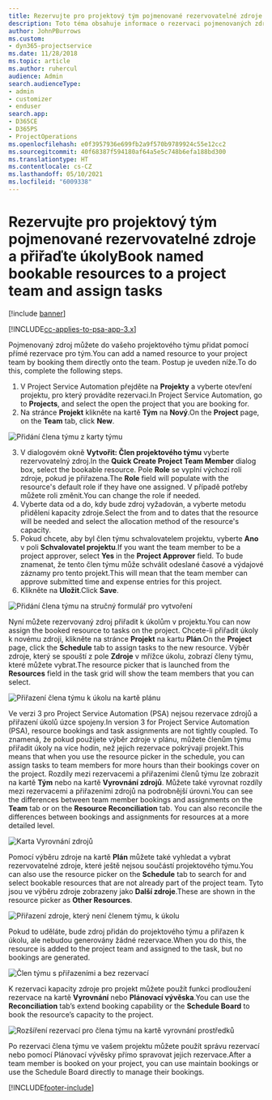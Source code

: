```yaml
---
title: Rezervujte pro projektový tým pojmenované rezervovatelné zdroje a přiřaďte úkoly
description: Toto téma obsahuje informace o rezervaci pojmenovaných zdrojů pro projektové týmy a jejich přiřazování k úkolům.
author: JohnPBurrows
ms.custom:
- dyn365-projectservice
ms.date: 11/28/2018
ms.topic: article
ms.author: ruhercul
audience: Admin
search.audienceType:
- admin
- customizer
- enduser
search.app:
- D365CE
- D365PS
- ProjectOperations
ms.openlocfilehash: e0f3957936e699fb2a9f570b9789924c55e12cc2
ms.sourcegitcommit: 40f68387f594180af64a5e5c748b6efa188bd300
ms.translationtype: HT
ms.contentlocale: cs-CZ
ms.lasthandoff: 05/10/2021
ms.locfileid: "6009338"
---
```

# <a name="book-named-bookable-resources-to-a-project-team-and-assign-tasks"></a><span data-ttu-id="35d48-103">Rezervujte pro projektový tým pojmenované rezervovatelné zdroje a přiřaďte úkoly</span><span class="sxs-lookup"><span data-stu-id="35d48-103">Book named bookable resources to a project team and assign tasks</span></span> 

[!include [banner](../includes/psa-now-project-operations.md)]

[!INCLUDE[cc-applies-to-psa-app-3.x](../includes/cc-applies-to-psa-app-3x.md)]

<span data-ttu-id="35d48-104">Pojmenovaný zdroj můžete do vašeho projektového týmu přidat pomocí přímé rezervace pro tým.</span><span class="sxs-lookup"><span data-stu-id="35d48-104">You can  add a named resource to your project team by booking them directly onto the team.</span></span> <span data-ttu-id="35d48-105">Postup je uveden níže.</span><span class="sxs-lookup"><span data-stu-id="35d48-105">To do this, complete the following steps.</span></span>

1. <span data-ttu-id="35d48-106">V Project Service Automation přejděte na **Projekty** a vyberte otevření projektu, pro který provádíte rezervaci.</span><span class="sxs-lookup"><span data-stu-id="35d48-106">In  Project Service Automation, go to **Projects**, and select the open the project that you are booking for.</span></span>
2. <span data-ttu-id="35d48-107">Na stránce **Projekt** klikněte na kartě **Tým** na **Nový**.</span><span class="sxs-lookup"><span data-stu-id="35d48-107">On the **Project** page, on the **Team** tab, click **New**.</span></span> 

![Přidání člena týmu z karty týmu](media/RM-how-to-1.png)

3. <span data-ttu-id="35d48-109">V dialogovém okně **Vytvořit: Člen projektového týmu** vyberte rezervovatelný zdroj.</span><span class="sxs-lookup"><span data-stu-id="35d48-109">In the **Quick Create Project Team Member** dialog box, select the bookable resource.</span></span> <span data-ttu-id="35d48-110">Pole **Role** se vyplní výchozí rolí zdroje, pokud je přiřazena.</span><span class="sxs-lookup"><span data-stu-id="35d48-110">The **Role** field will populate with the resource's default role if they have one assigned.</span></span> <span data-ttu-id="35d48-111">V případě potřeby můžete roli změnit.</span><span class="sxs-lookup"><span data-stu-id="35d48-111">You can change the role if needed.</span></span> 
4. <span data-ttu-id="35d48-112">Vyberte data od a do, kdy bude zdroj vyžadován, a vyberte metodu přidělení kapacity zdroje.</span><span class="sxs-lookup"><span data-stu-id="35d48-112">Select the from and to dates that the resource will be needed and select the allocation method of the resource's capacity.</span></span> 
5. <span data-ttu-id="35d48-113">Pokud chcete, aby byl člen týmu schvalovatelem projektu, vyberte **Ano** v poli **Schvalovatel projektu**.</span><span class="sxs-lookup"><span data-stu-id="35d48-113">If you want the team member to be a project approver, select **Yes** in the **Project Approver** field.</span></span> <span data-ttu-id="35d48-114">To bude znamenat, že tento člen týmu může schválit odeslané časové a výdajové záznamy pro tento projekt.</span><span class="sxs-lookup"><span data-stu-id="35d48-114">This will mean that the team member can approve submitted time and expense entries for this project.</span></span> 
6. <span data-ttu-id="35d48-115">Klikněte na **Uložit**.</span><span class="sxs-lookup"><span data-stu-id="35d48-115">Click **Save**.</span></span>

![Přidání člena týmu na stručný formulář pro vytvoření](media/RM-how-to-2.png)


<span data-ttu-id="35d48-117">Nyní můžete rezervovaný zdroj přiřadit k úkolům v projektu.</span><span class="sxs-lookup"><span data-stu-id="35d48-117">You can now assign the booked resource to tasks on the project.</span></span> <span data-ttu-id="35d48-118">Chcete-li přiřadit úkoly k novému zdroji, klikněte na stránce **Projekt** na kartu **Plán**.</span><span class="sxs-lookup"><span data-stu-id="35d48-118">On the **Project** page, click the **Schedule** tab to assign tasks to the new resource.</span></span> <span data-ttu-id="35d48-119">Výběr zdroje, který se spouští z pole **Zdroje** v mřížce úkolu, zobrazí členy týmu, které můžete vybrat.</span><span class="sxs-lookup"><span data-stu-id="35d48-119">The resource picker that is launched from the **Resources** field in the task grid will show the team members that you can select.</span></span>

![Přiřazení člena týmu k úkolu na kartě plánu](media/RM-how-to-3.png)

<span data-ttu-id="35d48-121">Ve verzi 3 pro Project Service Automation (PSA) nejsou rezervace zdrojů a přiřazení úkolů úzce spojeny.</span><span class="sxs-lookup"><span data-stu-id="35d48-121">In version 3 for Project Service Automation (PSA), resource bookings and task assignments are not tightly coupled.</span></span> <span data-ttu-id="35d48-122">To znamená, že pokud použijete výběr zdroje v plánu, můžete členům týmu přiřadit úkoly na více hodin, než jejich rezervace pokrývají projekt.</span><span class="sxs-lookup"><span data-stu-id="35d48-122">This means that when you use the resource picker in the schedule, you can assign tasks to team members for more hours than their bookings cover on the project.</span></span>
<span data-ttu-id="35d48-123">Rozdíly mezi rezervacemi a přiřazeními členů týmu lze zobrazit na kartě **Tým** nebo na kartě **Vyrovnání zdrojů**. Můžete také vyrovnat rozdíly mezi rezervacemi a přiřazeními zdrojů na podrobnější úrovni.</span><span class="sxs-lookup"><span data-stu-id="35d48-123">You can see the differences between team member bookings and assignments on the **Team** tab or on the **Resource Reconciliation** tab. You can also reconcile the differences between bookings and assignments for resources at a more detailed level.</span></span>

![Karta Vyrovnání zdrojů](media/RM-how-to-4.png)

<span data-ttu-id="35d48-125">Pomocí výběru zdroje na kartě **Plán** můžete také vyhledat a vybrat rezervovatelné zdroje, které ještě nejsou součástí projektového týmu.</span><span class="sxs-lookup"><span data-stu-id="35d48-125">You can also use the resource picker on the **Schedule** tab to search for and select bookable resources that are not already part of the project team.</span></span> <span data-ttu-id="35d48-126">Tyto jsou ve výběru zdroje zobrazeny jako **Další zdroje**.</span><span class="sxs-lookup"><span data-stu-id="35d48-126">These are shown in the resource picker as **Other Resources**.</span></span>

![Přiřazení zdroje, který není členem týmu, k úkolu](media/RM-how-to-5.png)

<span data-ttu-id="35d48-128">Pokud to uděláte, bude zdroj přidán do projektového týmu a přiřazen k úkolu, ale nebudou generovány žádné rezervace.</span><span class="sxs-lookup"><span data-stu-id="35d48-128">When you do this, the resource is added to the project team and assigned to the task, but no bookings are generated.</span></span>

![Člen týmu s přiřazeními a bez rezervací](media/RM-how-to-6.png)

<span data-ttu-id="35d48-130">K rezervaci kapacity zdroje pro projekt můžete použít funkci prodloužení rezervace na kartě **Vyrovnání** nebo **Plánovací vývěska**.</span><span class="sxs-lookup"><span data-stu-id="35d48-130">You can use the **Reconciliation** tab’s extend booking capability or the **Schedule Board** to book the resource’s capacity to the project.</span></span>

![Rozšíření rezervací pro člena týmu na kartě vyrovnání prostředků](media/RM-how-to-7.png)

<span data-ttu-id="35d48-132">Po rezervaci člena týmu ve vašem projektu můžete použít správu rezervací nebo pomocí Plánovací vývěsky přímo spravovat jejich rezervace.</span><span class="sxs-lookup"><span data-stu-id="35d48-132">After a team member is booked on your project, you can use maintain bookings or use the Schedule Board directly to manage their bookings.</span></span>


[!INCLUDE[footer-include](../includes/footer-banner.md)]